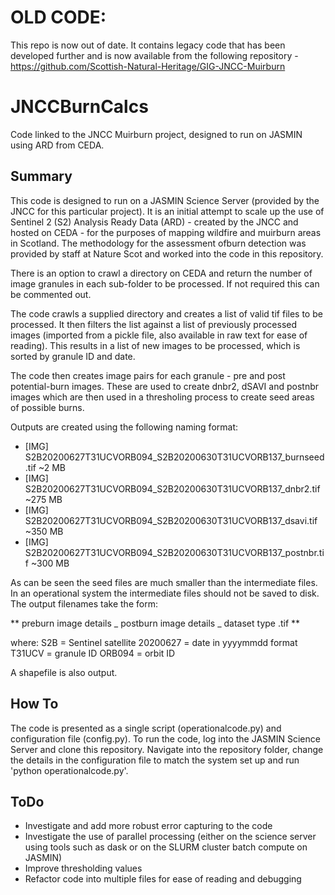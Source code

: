 # OLD CODE:
This repo is now out of date. It contains legacy code that has been developed further and is now available from the following repository -
https://github.com/Scottish-Natural-Heritage/GIG-JNCC-Muirburn


# JNCCBurnCalcs
Code linked to the JNCC Muirburn project, designed to run on JASMIN using ARD from CEDA.

## Summary
This code is designed to run on a JASMIN Science Server (provided by the JNCC for this particular project). It is an initial attempt to scale up the use of Sentinel 2 (S2) Analysis Ready Data (ARD) - created by the JNCC and hosted on CEDA - for the purposes of mapping wildfire and muirburn areas in Scotland. The methodology for the assessment ofburn detection was provided by staff at Nature Scot and worked into the code in this repository.

There is an option to crawl a directory on CEDA and return the number of image granules in each sub-folder to be processed. If not required this can be commented out.

The code crawls a supplied directory and creates a list of valid tif files to be processed. It then filters the list against a list of previously processed images (imported from a pickle file, also available in raw text for ease of reading). This results in a list of new images to be processed, which is sorted by granule ID and date.

The code then creates image pairs for each granule - pre and post potential-burn images. These are used to create dnbr2, dSAVI and postnbr images which are then used in a thresholing process to create seed areas of possible burns.

Outputs are created using the following naming format:

* [IMG]	S2B20200627T31UCVORB094_S2B20200630T31UCVORB137_burnseed.tif	~2 MB	 
* [IMG]	S2B20200627T31UCVORB094_S2B20200630T31UCVORB137_dnbr2.tif	 	~275 MB	 
* [IMG]	S2B20200627T31UCVORB094_S2B20200630T31UCVORB137_dsavi.tif		~350 MB	 
* [IMG]	S2B20200627T31UCVORB094_S2B20200630T31UCVORB137_postnbr.tif	    ~300 MB

As can be seen the seed files are much smaller than the intermediate files. In an operational system the intermediate files should not be saved to disk. The output filenames take the form: 

** preburn image details _ postburn image details _ dataset type .tif **

where:
S2B = Sentinel satellite
20200627 = date in yyyymmdd format
T31UCV = granule ID
ORB094 = orbit ID

A shapefile is also output.


## How To
The code is presented as a single script (operationalcode.py) and configuration file (config.py). To run the code, log into the JASMIN Science Server and clone this repository. Navigate into the repository folder, change the details in the configuration file to match the system set up and run 'python operationalcode.py'.


## ToDo
* Investigate and add more robust error capturing to the code
* Investigate the use of parallel processing (either on the science server using tools such as dask or on the SLURM cluster batch compute on JASMIN)
* Improve thresholding values
* Refactor code into multiple files for ease of reading and debugging
